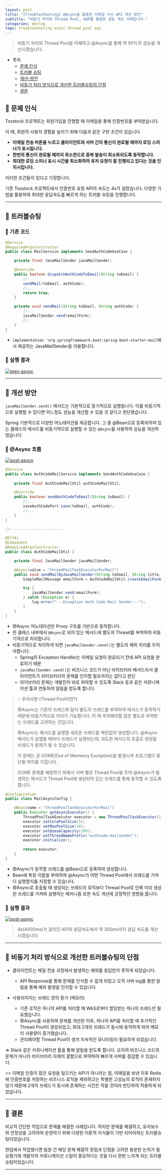 ```yaml
---
layout: post
title: "[Troubleshooting] @Async을 활용한 이메일 수신 API 개선 방안"
subtitle: "비동기 처리와 Thread Pool, AOP를 활용한 성능 개선 사례입니다."
categories: devlog
tags: troubleshooting async thread_pool aop
---
```


> 비동기 처리와 Thread Pool을 이해하고 @Async를 통해 약 90%의 성능을 개선시켰습니다.

<!--more-->

- 목차
  - [문제 인식](#-문제-인식)
  - [트러블 슈팅](#-트러블슈팅)
  - [개선-방안](#-개선-방안)
  - [비동기 처리 방식으로 개선한 트러블슈팅의 단점](#-비동기-처리-방식으로-개선한-트러블슈팅의-단점)
  - [결론](#-결론)

## 🌱 문제 인식

Tosstock 프로젝트는 회원가입을 진행할 때 이메일을 통해 인증번호를 부여받습니다.

이 때, 회원의 사용자 경험을 높이기 위해 다음과 같은 구현 조건이 있습니다.

- <strong>이메일 전송 버튼을 누르고 클라이언트와 서버 간의 통신이 완료될 때까지 로딩 스피너가 표시됩니다.</strong>
- <strong>한번의 통신이 완료될 때까지 최소한으로 중복 발송이 최소화되도록 동작합니다.</strong>
- <strong>최대한 로딩 스피너 표시 시간을 최소화하여 유저 요청이 잘 진행되고 있다는 것을 인지시킵니다.</strong>

이러한 조건들이 있다고 가정합니다.

기존 Tosstock 프로젝트에서 인증번호 요청 API의 속도는 4s가 걸렸습니다. 다양한 기법을 활용하여 최대한 응답속도를 빠르게 하는 트러블 슈팅을 진행합니다.

-----

## 🌱 트러블슈팅

### 🥕 기존 코드
```java
@Service
@RequiredArgsConstructor
public class MailService implements SendAuthCodeUseCase {

    private final JavaMailSender javaMailSender;

    @Override
    public boolean dispatchAuthCodeToEmail(String toEmail) {
        //...
        sendMail(toEmail, authCode);
        //...
        return true;
    }

    private void sendMail(String toEmail, String authCode) {
        //...
        javaMailSender.send(emailForm);
        //...
    }
}
```

- `implementation 'org.springframework.boot:spring-boot-starter-mail`에서 제공하는 JavaMailSender을 이용합니다.

### 🥕 실행 결과
<a href="https://ibb.co/JxmnHSM"><img src="https://i.ibb.co/k35KXPW/prev-async.png" alt="prev-async" border="0"></a>

---

## 🌱 개선 방안

`javaMailSender.send()` 메서드는 기본적으로 동기적으로 실행됩니다. 이를 비동기적으로 실행할 수 있다면 어느정도 성능을 개선할 수 있을 것 같다고 판단했습니다.

Spring 기본적으로 다양한 어노테이션을 제공합니다. 그 중 @Bean으로 등록되어져 있는 클래스의 메서드를 비동기적으로 실행할 수 있는 `@Async`를 사용하여 성능을 개선하였습니다.

### 🥕 @Async 흐름

<a href="https://ibb.co/M8K1h2C"><img src="https://i.ibb.co/hXrdM7m/post-asycn.png" alt="post-asycn" border="0"></a>

```java
@Service
public class AuthCodeMailService implements SendAuthCodeUseCase {
	
    private final AuthCodeMailUtil authCodeMailUtil;

    @Override
    public boolean sendAuthCodeToEmail(String toEmail) {
        //...
        saveAuthCodePort.save(toEmail, authCode);
		//...
    }
}

//-------------------------

@Slf4j
@Component
@RequiredArgsConstructor
public class AuthCodeMailUtil {

    private final JavaMailSender javaMailSender;

    @Async(value = "threadPoolTaskExecutorForMail")
    public void sendMailByJavaMailSender(String toEmail, String title, String text) {
        SimpleMailMessage emailForm = AuthCodeMailUtil.createEmailForm(toEmail, title, text);

        try {
            javaMailSender.send(emailForm);
        } catch (Exception e) {
            log.error("---Exception Auth Code Mail Sender---");
        }
    }
}
```

- @Async 어노테이션은 Proxy 구조를 기반으로 동작합니다.
- 한 클래스 내부에서 `@Async`로 되어 있는 메서드에 별도의 Thread를 부여하여 비동기적으로 처리합니다.
- 비동기적으로 처리하게 되면 `javaMailSender.send()`는 별도의 예외 처리를 두어야합니다.
  - Spring의 Exception Handler는 이메일 요청이 완료되기 전에 API 요청을 완료하기 때문
  - `javaMailSender.send()`는 비즈니스 코드가 아닌 라이브러리 메서드라서 클라이언트가 라이브러리의 문제를 인지할 필요까지는 없다고 판단
  - 라이브러리 문제는 개발진이 바로 파악할 수 있도록 Slack 등과 같은 커뮤니케이션 툴과 연동하여 알림을 받도록 합니다.


> 💡 주의사항 (Thread Pool이란?)
> 
> @Async는 기존의 쓰레드와 달리 별도의 쓰레드를 부여하여 메서드가 동작하기 때문에 비동기적으로 처리가 가능합니다. 이 때 주의해야할 점은 별도로 부여받는 쓰레드를 고려하는 것입니다.
> 
> @Async는 메서드를 실행할 새로운 쓰레드를 제한없이 생성합니다. @Async 메서드가 실핼될 때마다 쓰레드가 실행되는데, 과도한 메서드의 호출로 생성될 쓰레드가 문제가 될 수 있습니다.
>
> 이 문제는 곧 OOME(Out of Memeory Exception)을 발생시켜 프로그램이 중단될 여지를 가집니다.
> 
> OOME 문제를 예방하기 위해서 서버 별로 Thread Pool을 두어 @Async가 발생하는 메서드가 Thread Pool에 생성되어 있는 쓰레드를 통해 동작할 수 있도록 합니다.

```java
@Configuration
public class MailAsyncConfig {

    @Bean(name = "threadPoolTaskExecutorForMail")
    public Executor getAsyncExecutor() {
        ThreadPoolTaskExecutor executor = new ThreadPoolTaskExecutor();
        executor.setCorePoolSize(5);
        executor.setMaxPoolSize(10);
        executor.setQueueCapacity(100);
        executor.setThreadNamePrefix("authcode-mailsender");
        executor.initialize();
        
        return executor;
    }
}
```

- @Async가 동작할 쓰레드를 @Bean으로 등록하여 생성합니다.
- Bean에 특정 이름을 부여하여 @Async가 어떤 Thread Pool에서 쓰레드를 가져다 실행할지를 지정할 수 있습니다.
- @Async로 호출될 때 생성되는 쓰레드의 로직보다 Thread Pool로 인해 미리 생성된 쓰레드를 가져와 실행하는 매커니즘 또한 속도 개선에 긍정적인 영향을 줍니다. 

### 🥕 실행 결과

<a href="https://ibb.co/cC3Bx8d"><img src="https://i.ibb.co/b2m07vn/post-async.png" alt="post-async" border="0"></a>

> 4s(4000ms)가 걸리던 API의 응답속도에서 약 300ms까지 응답 속도를 개선시켰습니다. 

---

## 🌱 비동기 처리 방식으로 개선한 트러블슈팅의 단점

- 클라이언트는 메일 전송 과정에서 발생하는 예외를 응답받지 못하게 되었습니다.
  - API Response를 통해 문제를 인식할 수 없게 되었고 오직 서버 log를 통한 알림을 통해 예외 발생을 인지할 수 있습니다.
    

- 사용되어지는 쓰레드 양의 증가 (메모리)
  - 기존 로직은 하나의 API를 처리할 때 WAS로부터 할당받는 하나의 쓰레드만 필요했습니다.
  - @Async를 사용하여 문제를 개선한 이후, 하나의 API를 처리할 때 추가적인 Thread Pool이 생성되었고, 최대 2개의 쓰레드가 동시에 동작하게 되어 메모리 사용량이 증가했습니다.
  - 관리해야할 Thread Pool이 생겨 지속적인 모니터링이 필요하게 되었습니다. 

=> Slack 같은 커뮤니케이션 툴을 통해 알림을 받도록 합니다. 오히려 비즈니스 코드의 문제가 아니라 라이브러리 자체의 결함으로 파악하여 빠르게 서버를 점검할 수 있습니다.

=> 이메일 인증이 많은 요청을 일으키는 API가 아니라는 점, 이메일을 보낸 이후 Redis에 인증번호를 저장하는 비즈니스 로직을 제외하고는 특별한 고성능의 로직이 존재하지 않기 때문에 2개의 쓰레드가 동시에 존재하는 시간은 작을 것이라 판단하여 적용하게 되었습니다.

---

## 🌱 결론

비교적 간단한 작업으로 문제를 해결한 사례입니다. 하지만 문제를 해결하고, 유지보수와 안정성을 고려하여 운영하기 위해 다양한 이론적 지식들이 기반 되어야하는 트러블슈팅이었습니다.

현업에서 작업했다면 팀원 간 해당 문제 해결의 장점과 단점을 고려한 충분한 논의가 필요했기에 개발자의 커뮤니케이션 스킬이 중요하다는 것을 다시 한번 느끼게 되는 트러블 슈팅이었습니다.

---